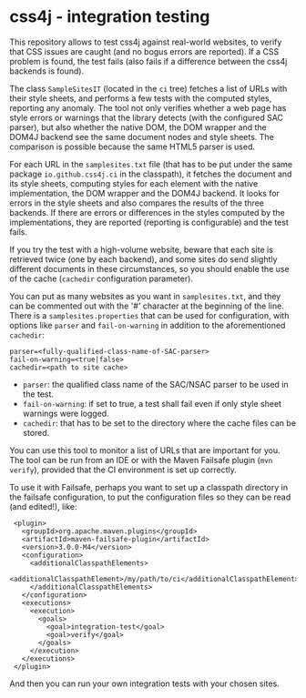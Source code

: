 # css4j - integration testing

This repository allows to test css4j against real-world websites, to verify that CSS issues are caught (and no bogus errors are reported). If a CSS problem is found, the test fails (also fails if a difference between the css4j backends is found).

The class `SampleSitesIT` (located in the `ci` tree) fetches a list of URLs with their style sheets, and performs a few tests with the computed styles, reporting any anomaly. The tool not only verifies whether a web page has style errors or warnings that the library detects (with the configured SAC parser), but also whether the native DOM, the DOM wrapper and the DOM4J backend see the same document nodes and style sheets. The comparison is possible because the same HTML5 parser is used.

For each URL in the `samplesites.txt` file (that has to be put under the same package `io.github.css4j.ci` in the classpath), it fetches the document and its style sheets, computing styles for each element with the native implementation, the DOM wrapper and the DOM4J backend. It looks for errors in the style sheets and also compares the results of the three backends. If there are errors or differences in the styles computed by the implementations, they are reported (reporting is configurable) and the test fails.

If you try the test with a high-volume website, beware that each site is retrieved twice (one by each backend), and some sites do send slightly different documents in these circumstances, so you should enable the use of the cache (`cachedir` configuration parameter).

You can put as many websites as you want in `samplesites.txt`, and they can be commented out with the '#' character at the beginning of the line. There is a `samplesites.properties` that can be used for configuration, with options like `parser` and `fail-on-warning` in addition to the aforementioned `cachedir`:
```
parser=<fully-qualified-class-name-of-SAC-parser>
fail-on-warning=<true|false>
cachedir=<path to site cache>
```
- `parser`: the qualified class name of the SAC/NSAC parser to be used in the test.
- `fail-on-warning`: if set to true, a test shall fail even if only style sheet warnings were logged.
- `cachedir`: that has to be set to the directory where the cache files can be stored.

You can use this tool to monitor a list of URLs that are important for you. The tool can be run from an IDE or with the Maven Failsafe plugin (`mvn verify`), provided that the CI environment is set up correctly.

To use it with Failsafe, perhaps you want to set up a classpath directory in the failsafe configuration, to put the configuration files so they can be read (and edited!), like:
```
 <plugin>
   <groupId>org.apache.maven.plugins</groupId>
   <artifactId>maven-failsafe-plugin</artifactId>
   <version>3.0.0-M4</version>
   <configuration>
     <additionalClasspathElements>
       <additionalClasspathElement>/my/path/to/ci</additionalClasspathElement>
     </additionalClasspathElements>
   </configuration>
   <executions>
     <execution>
       <goals>
         <goal>integration-test</goal>
         <goal>verify</goal>
       </goals>
     </execution>
   </executions>
 </plugin>
```
And then you can run your own integration tests with your chosen sites.
